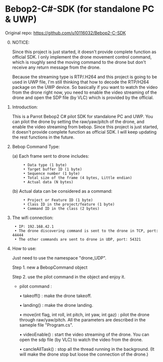 # Bebop2-C#-SDK (for standalone PC & UWP)

Original repo: https://github.com/u10116032/Bebop2-C-SDK

0. NOTICE:

    Since this project is just started, it doesn't provide complete function as official SDK. I only implement the drone movement control command, which is roughly send the moving command to the drone but don't receive any return message from the drone.

    Because the streaming type is RTP/.H264 and this project is going to be used in UWP file, I'm still thinking that how to decode the RTP/H264 package on the UWP device. So basically if you want to watch the video from the drone right now, you need to enable the video streaming of the drone and open the SDP file (by VLC) which is provided by the official.



1. Introduction: 

    This is a Parrot Bebop2 C# pilot SDK for standalone PC and UWP. You can pilot the drone by setting the raw/yaw/pitch of the drone, and enable the video streaming from bebop. Since this project is just started, it doesn't provide complete function as official SDK. I will keep updating the rest functions in the future.


2. Bebop Command Type: 

    (a) Each frame sent to drone includes:

            • Data type (1 byte)
            • Target buffer ID (1 byte)
            • Sequence number (1 byte)
            • Total size of the frame (4 bytes, Little endian) 
            • Actual data (N bytes)

    (b) Actual data can be considered as a command:

            • Project or Feature ID (1 byte)
            • Class ID in the project/feature (1 byte)
            • Command ID in the class (2 bytes)

3. The wifi connection:

        • IP: 192.168.42.1
        • The drone discovering command is sent to the drone in TCP, port: 44444
        • The other commands are sent to drone in UDP, port: 54321

4. How to use: 

    Just need to use the namespace "drone_UDP".

    Step 1. new a BebopCommand object

    Step 2. use the pilot command in the object and enjoy it.

    * pilot command : 

        • takeoff() : make the drone takeoff.

        • landing() : make the drone landing.

        • move(int flag, int roll, int pitch, int yaw, int gaz) : pilot the drone through raw/yaw/pitch. All the parameters are described in the sameple file "Program.cs".

        • videoEnable() : start the video streaming of the drone. You can open the sdp file (by VLC) to watch the video from the drone.

        • cancleAllTask() : stop all the thread running in the background. (It will make the drone stop but loose the connection of the drone.)

